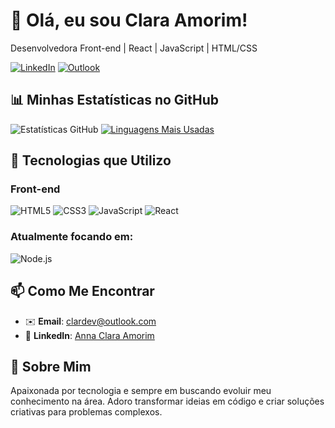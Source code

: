 # 👋 Olá, eu sou Clara Amorim! 

Desenvolvedora Front-end | React | JavaScript | HTML/CSS

[![LinkedIn](https://img.shields.io/badge/LinkedIn-0077B5?style=for-the-badge&logo=linkedin&logoColor=white)](https://www.linkedin.com/in/anna-clara-amorim/)
[![Outlook](https://img.shields.io/badge/Email-0078D4?style=for-the-badge&logo=microsoft-outlook&logoColor=white)](mailto:clardev@outlook.com)

## 📊 Minhas Estatísticas no GitHub

![Estatísticas GitHub](https://github-readme-stats.vercel.app/api?username=Astaphaanos&show_icons=true&theme=tokyonight&hide_title=true)
[![Linguagens Mais Usadas](https://github-readme-stats.vercel.app/api/top-langs/?username=Astaphaanos&layout=compact&theme=tokyonight)](https://github.com/Astaphaanos)

## 🚀 Tecnologias que Utilizo

### Front-end
![HTML5](https://img.shields.io/badge/HTML5-E34F26?style=for-the-badge&logo=html5&logoColor=white)
![CSS3](https://img.shields.io/badge/CSS3-1572B6?style=for-the-badge&logo=css3&logoColor=white)
![JavaScript](https://img.shields.io/badge/JavaScript-F7DF1E?style=for-the-badge&logo=javascript&logoColor=black)
![React](https://img.shields.io/badge/React-20232A?style=for-the-badge&logo=react&logoColor=61DAFB)

### Atualmente focando em: 
![Node.js](https://img.shields.io/badge/Node.js-43853D?style=for-the-badge&logo=node.js&logoColor=white)

## 📫 Como Me Encontrar

- ✉️ **Email**: [clardev@outlook.com](mailto:clardev@outlook.com)
- 💼 **LinkedIn**: [Anna Clara Amorim](https://www.linkedin.com/in/anna-clara-amorim/)

## 🌟 Sobre Mim

Apaixonada por tecnologia e sempre em buscando evoluir meu conhecimento na área. Adoro transformar ideias em código e criar soluções criativas para problemas complexos.
